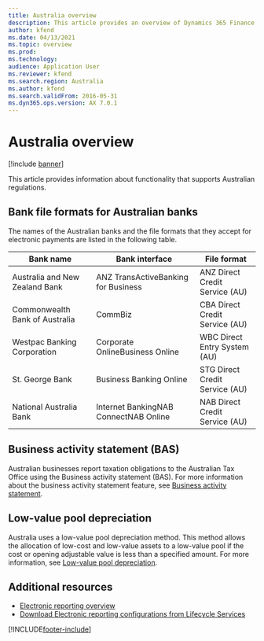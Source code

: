 ```yaml
---
title: Australia overview
description: This article provides an overview of Dynamics 365 Finance functionality that is specific to Australia.
author: kfend
ms.date: 04/13/2021
ms.topic: overview
ms.prod: 
ms.technology: 
audience: Application User
ms.reviewer: kfend
ms.search.region: Australia
ms.author: kfend
ms.search.validFrom: 2016-05-31
ms.dyn365.ops.version: AX 7.0.1
---
```


# Australia overview

[!include [banner](../../includes/banner.md)]

This article provides information about functionality that supports Australian regulations. 

## Bank file formats for Australian banks

The names of the Australian banks and the file formats that they accept for electronic payments are listed in the following table. 
 
| Bank name                      | Bank interface                        | File format                    |
|--------------------------------|---------------------------------------|--------------------------------|
| Australia and New Zealand Bank | ANZ TransActiveBanking for Business   | ANZ Direct Credit Service (AU) |
| Commonwealth Bank of Australia | CommBiz                               | CBA Direct Credit Service (AU) |
| Westpac Banking Corporation    | Corporate OnlineBusiness Online       | WBC Direct Entry System (AU)   |
| St. George Bank                | Business Banking Online               | STG Direct Credit Service (AU) |
| National Australia Bank        | Internet BankingNAB ConnectNAB Online | NAB Direct Credit Service (AU) |

## Business activity statement (BAS)
Australian businesses report taxation obligations to the Australian Tax Office using the Business activity statement (BAS). For more information about the business activity statement feature, see [Business activity statement](apac-aus-business-activity-statement.md).

## Low-value pool depreciation
Australia uses a low-value pool depreciation method. This method allows the allocation of low-cost and low-value assets to a low-value pool if the cost or opening adjustable value is less than a specified amount. For more information, see [Low-value pool depreciation](apac-aus-low-value-pool-depreciation.md).

## Additional resources

- [Electronic reporting overview](../../../fin-ops-core/dev-itpro/analytics/general-electronic-reporting.md)
- [Download Electronic reporting configurations from Lifecycle Services](../../../fin-ops-core/dev-itpro/analytics/download-electronic-reporting-configuration-lcs.md)


[!INCLUDE[footer-include](../../../includes/footer-banner.md)]
